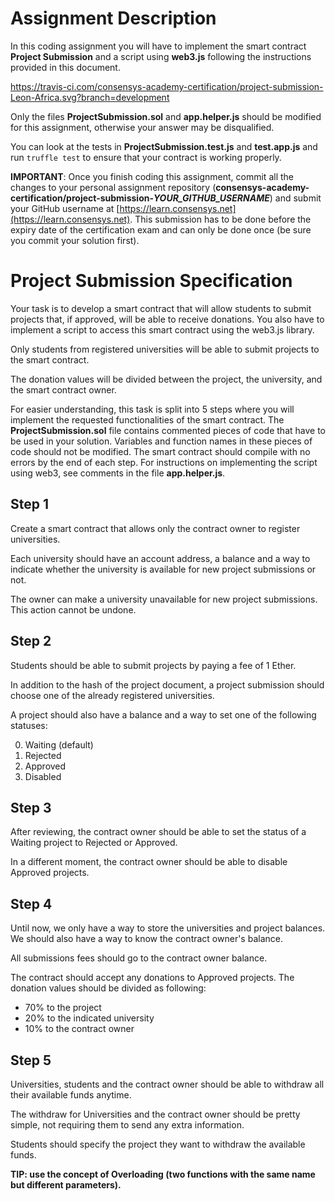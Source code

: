 # Assignment Description
In this coding assignment you will have to implement the smart contract **Project Submission** and a script using **web3.js** following the instructions provided in this document.

https://travis-ci.com/consensys-academy-certification/project-submission-Leon-Africa.svg?branch=development

Only the files **ProjectSubmission.sol** and **app.helper.js** should be modified for this assignment, otherwise your answer may be disqualified. 

You can look at the tests in **ProjectSubmission.test.js** and **test.app.js** and run `truffle test` to ensure that your contract is working properly.

__**IMPORTANT**__: Once you finish coding this assignment, commit all the changes to your personal assignment repository (**consensys-academy-certification/project-submission-*YOUR_GITHUB_USERNAME***) and submit your GitHub username at [https://learn.consensys.net](https://learn.consensys.net). This submission has to be done before the expiry date of the certification exam and can only be done once (be sure you commit your solution first).


# Project Submission Specification
Your task is to develop a smart contract that will allow students to submit projects that, if approved, will be able to receive donations. You also have to implement a script to access this smart contract using the web3.js library.

Only students from registered universities will be able to submit projects to the smart contract.

The donation values will be divided between the project, the university, and the smart contract owner.

For easier understanding, this task is split into 5 steps where you will implement the requested functionalities of the smart contract. The **ProjectSubmission.sol** file contains commented pieces of code that have to be used in your solution. Variables and function names in these pieces of code should not be modified. The smart contract should compile with no errors by the end of each step. For instructions on implementing the script using web3, see comments in the file **app.helper.js**.

## Step 1
Create a smart contract that allows only the contract owner to register universities.

Each university should have an account address, a balance and a way to indicate whether the university is available for new project submissions or not.

The owner can make a university unavailable for new project submissions. This action cannot be undone.


## Step 2
Students should be able to submit projects by paying a fee of 1 Ether.

In addition to the hash of the project document, a project submission should choose one of the already registered universities. 

A project should also have a balance and a way to set one of the following statuses:

0. Waiting (default)
1. Rejected
2. Approved
3. Disabled

## Step 3
After reviewing, the contract owner should be able to set the status of a Waiting project to Rejected or Approved.

In a different moment, the contract owner should be able to disable Approved projects.


## Step 4
Until now, we only have a way to store the universities and project balances. We should also have a way to know the contract owner's balance.

All submissions fees should go to the contract owner balance.

The contract should accept any donations to Approved projects. The donation values should be divided as following:

* 70% to the project
* 20% to the indicated university
* 10% to the contract owner

## Step 5
Universities, students and the contract owner should be able to withdraw all their available funds anytime.

The withdraw for Universities and the contract owner should be pretty simple, not requiring them to send any extra information.

Students should specify the project they want to withdraw the available funds.

__TIP: use the concept of Overloading (two functions with the same name but different parameters).__

